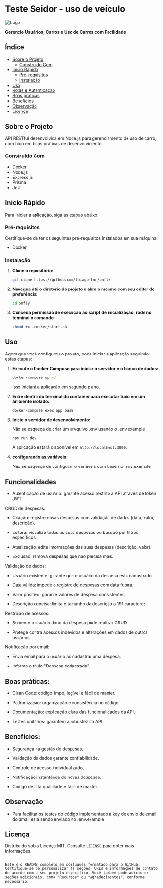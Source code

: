 # Teste Seidor - uso de veículo

![Logo](logo.png)

**Gerencie Usuários, Carros e Uso de Carros com Facilidade**

## Índice

- [Sobre o Projeto](#sobre-o-projeto)
  - [Construído Com](#construído-com)
- [Início Rápido](#início-rápido)
  - [Pré-requisitos](#pré-requisitos)
  - [Instalação](#instalação)
- [Uso](#uso)
- [Rotas e Autenticação](#rotas-e-autenticação)
- [Boas práticas](#boas-práticas)
- [Benefícios](#benefícios)
- [Observação](#observação)
- [Licença](#licença)

## Sobre o Projeto

API RESTful desenvolvida em Node.js para gerenciamento de uso de carro, com foco em boas práticas de desenvolvimento.

### Construído Com

- Docker
- Node.js
- Express.js
- Prisma
- Jest

## Início Rápido

Para iniciar a aplicação, siga as etapas abaixo.

### Pré-requisitos

Certifique-se de ter os seguintes pré-requisitos instalados em sua máquina:

- Docker

### Instalação

1. **Clone o repositório:**

   ```bash
   git clone https://github.com/thiago-tnr/onfly
      ```

2. **Navegue até o diretório do projeto e abra o mesmo com seu editor de preferência:**

   ```bash
   cd onfly
   ```

3. **Conceda permissão de execução ao script de inicialização, rode no terminal o comando:**

   ```bash
   chmod +x .docker/start.sh
   ```
## Uso

Agora que você configurou o projeto, pode iniciar a aplicação seguindo estas etapas:

1. **Execute o Docker Compose para iniciar o servidor e o banco de dados:**

   ```bash
   docker-compose up -d
   ```

   Isso iniciará a aplicação em segundo plano.

2. **Entre dentro do terminal do container para executar tudo em um ambiente isolado:**

   ```bash
   docker-compose exec app bash
   ```

3. **Inicie o servidor de desenvolvimento:**

   Não se esqueça de criar um arvquivo .env usando o .env.example

   ```bash
   npm run dev
   ```

   A aplicação estará disponível em `http://localhost:3000`.

4. **configurando as variáveis:**

   Não se esqueça de configurar o variáveis com base no .env.example

## Funcionalidades


- Autenticação de usuário: garante acesso restrito à API através de token JWT.

CRUD de despesas:

- Criação: registre novas despesas com validação de dados (data, valor, descrição).

- Leitura: visualize todas as suas despesas ou busque por filtros específicos.

- Atualização: edite informações das suas despesas (descrição, valor).

- Exclusão: remova despesas que não precisa mais.

Validação de dados:

- Usuário existente: garante que o usuário da despesa está cadastrado.

- Data válida: impede o registro de despesas com data futura.

- Valor positivo: garante valores de despesa consistentes.

- Descrição concisa: limita o tamanho da descrição a 191 caracteres.

Restrição de acessos:

- Somente o usuário dono da despesa pode realizar CRUD.

- Protege contra acessos indevidos e alterações em dados de outros usuários.

Notificação por email:

- Envia email para o usuário ao cadastrar uma despesa.

- Informa o título "Despesa cadastrada".

## Boas práticas:


- Clean Code: código limpo, legível e fácil de manter.

- Padronização: organização e consistência no código.

- Documentação: explicação clara das funcionalidades da API.

- Testes unitários: garantem a robustez da API.

## Benefícios:


- Segurança na gestão de despesas.

- Validação de dados garante confiabilidade.

- Controle de acesso individualizado.

- Notificação instantânea de novas despesas.

- Código de alta qualidade e fácil de manter.

## Observação

- Para facilitar os testes do código implementado a key de envio de email do gmail está sendo enviado no .env.example

## Licença

Distribuído sob a Licença MIT. Consulte `LICENSE` para obter mais informações.

```

Este é o README completo em português formatado para o GitHub. Certifique-se de personalizar as seções, URLs e informações de contato de acordo com o seu projeto específico. Você também pode adicionar seções adicionais, como "Recursos" ou "Agradecimentos", conforme necessário.
